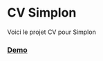 # CV Simplon
Voici le projet CV pour Simplon

### [Demo](https://resplendent-lily-4c6c18.netlify.app/ "CV Simplon")
